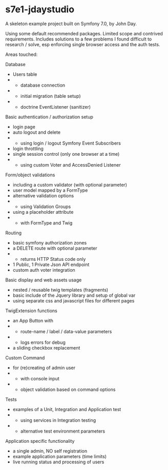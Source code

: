 # s7e1-jdaystudio
A skeleton example project built on Symfony 7.0, by John Day.

Using some default recommended packages. Limited scope and contrived requirements. Includes solutions to a few problems I found difficult to research / solve, esp enforcing single browser access and the auth tests.

Areas touched:

Database
- Users table
- - database connection
- - initial migration (table setup)
- - doctrine EventListener (sanitizer)

Basic authentication / authorization setup
- login page
- auto logout and delete
- - using login / logout Symfony Event Subscribers
- login throttling
- single session control (only one browser at a time)
- - using custom Voter and AccessDenied Listener

Form/object validations
- including a custom validator (with optional parameter)
- user model mapped by a FormType
- alternative validation options
- - using Validation Groups
- using a placeholder attribute
- - with FormType and Twig

Routing
- basic symfony authorization zones
- a DELETE route with optional parameter
- - returns HTTP Status code only
- 1 Public, 1 Private Json API endpoint
- custom auth voter integration

Basic display and web assets usage
- nested / reusable twig templates (fragments)
- basic include of the Jquery library and setup of global var
- using separate css and javascript files for different pages

TwigExtension functions
- an App Button with
- - route-name / label / data-value parameters
- - logs errors for debug
- a sliding checkbox replacement

Custom Command
- for (re)creating of admin user
- - with console input
- - object validation based on command options

Tests
- examples of a Unit, Integration and Application test
- - using services in Integration testing
- - alternative test environment parameters

Application specific functionality
- a single admin, NO self registration
- example application parameters (time limits)
- live running status and processing of users


